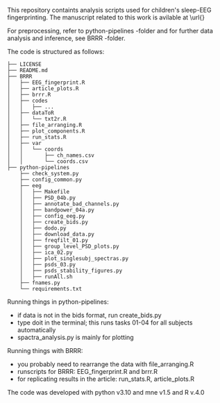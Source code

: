 This repository containts analysis scripts used for children's sleep-EEG fingerprinting.
The manuscript related to this work is avilable at \url{}

For preprocessing, refer to python-pipelines -folder and for further data analysis and inference, see BRRR -folder. 

The code is structured as follows:
```
├── LICENSE
├── README.md
├── BRRR
│   ├── EEG_fingerprint.R
│   ├── article_plots.R
│   ├── brrr.R
│   ├── codes
│   │   ├── ...
│   ├── dataToR
│   │   └── txt2r.R
│   ├── file_arranging.R
│   ├── plot_components.R
│   ├── run_stats.R
│   ├── var
│   │   └── coords
│   │       ├── ch_names.csv
│   │       └── coords.csv
├── python-pipelines
    ├── check_system.py
    ├── config_common.py
    ├── eeg
    │   ├── Makefile
    │   ├── PSD_04b.py
    │   ├── annotate_bad_channels.py
    │   ├── bandpower_04a.py
    │   ├── config_eeg.py
    │   ├── create_bids.py
    │   ├── dodo.py
    │   ├── download_data.py
    │   ├── freqfilt_01.py
    │   ├── group_level_PSD_plots.py
    │   ├── ica_02.py
    │   ├── plot_singlesubj_spectras.py
    │   ├── psds_03.py
    │   ├── psds_stability_figures.py
    │   ├── runAll.sh
    ├── fnames.py
    └── requirements.txt
```

Running things in python-pipelines:

- if data is not in the bids format, run create_bids.py
- type doit in the terminal; this runs tasks 01-04 for all subjects automatically
- spactra_analysis.py is mainly for plotting 

Running things with BRRR:

- you probably need to rearrange the data with file_arranging.R
- runscripts for BRRR: EEG_fingerprint.R and brrr.R
- for replicating results in the article: run_stats.R, article_plots.R


The code was developed with python v3.10 and mne v1.5 and R v.4.0
